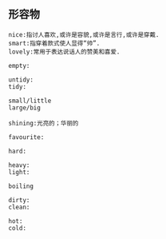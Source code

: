 ## 形容物
	nice:指讨人喜欢,或许是容貌,或许是言行,或许是穿戴.
	smart:指穿着款式使人显得“帅”.
	lovely:常用于表达说话人的赞美和喜爱.

	empty:

	untidy:
	tidy:

	small/little
	large/big

	shining:光亮的；华丽的

	favourite:

	hard:

	heavy:
	light:

	boiling

	dirty:
	clean:

	hot:
	cold: